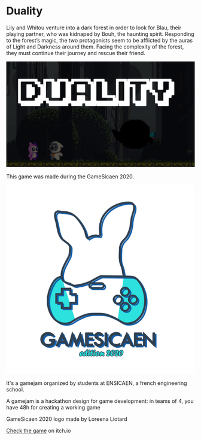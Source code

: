 # Duality
Lily and Whitou venture into a dark forest in order to look for Blau, their playing partner, who was kidnaped by Bouh, the haunting spirit.   Responding to the forest’s magic, the two protagonists seem to be afflicted by the auras of Light and Darkness around them. Facing the complexity of the forest, they must continue their journey and rescue their friend.

![Duality main picture](./Duality_main_picture.png "main picture of duality")

This game was made during the GameSicaen 2020. 

![GameSicaen Logo](./logo.png "GameSicaen Logo")

It's a gamejam organized by students at ENSICAEN, a french engineering school.

A gamejam is a hackathon design for game development: in teams of 4, you have 48h 
for creating a working game



GameSicaen 2020 logo made by Loreena Liotard

[Check the game](https://ywikyx.itch.io/duality) on itch.io

